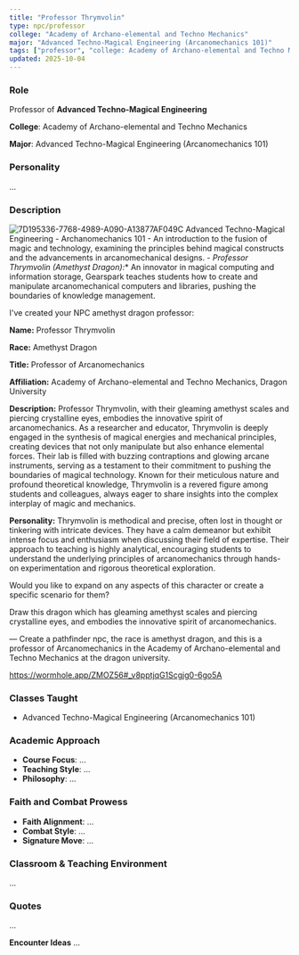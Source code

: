 ```yaml
---
title: "Professor Thrymvolin"
type: npc/professor
college: "Academy of Archano-elemental and Techno Mechanics"
major: "Advanced Techno-Magical Engineering (Arcanomechanics 101)"
tags: ["professor", "college: Academy of Archano-elemental and Techno Mechanics", "major: Advanced Techno-Magical Engineering (Arcanomechanics 101)"]
updated: 2025-10-04
---
```


### Role

Professor of **Advanced Techno-Magical Engineering**

**College**: Academy of Archano-elemental and Techno Mechanics

**Major**: Advanced Techno-Magical Engineering (Arcanomechanics 101)


### Personality
...

### Description
![7D195336-7768-4989-A090-A13877AF049C](images/7D195336-7768-4989-A090-A13877AF049C.webp)
Advanced Techno-Magical Engineering - Archanomechanics 101
    - An introduction to the fusion of magic and technology, examining the principles behind magical constructs and the advancements in arcanomechanical designs.
    - *Professor Thrymvolin (Amethyst Dragon):** An innovator in magical computing and information storage, Gearspark teaches students how to create and manipulate arcanomechanical computers and libraries, pushing the boundaries of knowledge management.

I've created your NPC amethyst dragon professor:

**Name:** Professor Thrymvolin

**Race:** Amethyst Dragon

**Title:** Professor of Arcanomechanics

**Affiliation:** Academy of Archano-elemental and Techno Mechanics, Dragon University

**Description:** Professor Thrymvolin, with their gleaming amethyst scales and piercing crystalline eyes, embodies the innovative spirit of arcanomechanics. As a researcher and educator, Thrymvolin is deeply engaged in the synthesis of magical energies and mechanical principles, creating devices that not only manipulate but also enhance elemental forces. Their lab is filled with buzzing contraptions and glowing arcane instruments, serving as a testament to their commitment to pushing the boundaries of magical technology. Known for their meticulous nature and profound theoretical knowledge, Thrymvolin is a revered figure among students and colleagues, always eager to share insights into the complex interplay of magic and mechanics.

**Personality:** Thrymvolin is methodical and precise, often lost in thought or tinkering with intricate devices. They have a calm demeanor but exhibit intense focus and enthusiasm when discussing their field of expertise. Their approach to teaching is highly analytical, encouraging students to understand the underlying principles of arcanomechanics through hands-on experimentation and rigorous theoretical exploration.

Would you like to expand on any aspects of this character or create a specific scenario for them?

Draw this dragon which has gleaming amethyst scales and piercing crystalline eyes, and embodies the innovative spirit of arcanomechanics.

—
Create a pathfinder npc, the race is amethyst dragon, and this is a professor of Arcanomechanics in the Academy of Archano-elemental and Techno Mechanics at the dragon university.

https://wormhole.app/ZMOZ56#_v8pptjqG1Scgjg0-6go5A

### Classes Taught
- Advanced Techno-Magical Engineering (Arcanomechanics 101)

### Academic Approach
- **Course Focus**: ...
- **Teaching Style**: ...
- **Philosophy**: ...

### Faith and Combat Prowess
- **Faith Alignment**: ...
- **Combat Style**: ...
- **Signature Move**: ...

### Classroom & Teaching Environment
...

### Quotes
...

**Encounter Ideas**
...
